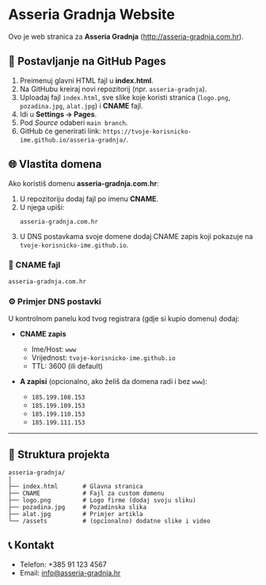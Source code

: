 # Asseria Gradnja Website

Ovo je web stranica za **Asseria Gradnja** (http://asseria-gradnja.com.hr).

## 🚀 Postavljanje na GitHub Pages

1. Preimenuj glavni HTML fajl u **index.html**.
2. Na GitHubu kreiraj novi repozitorij (npr. `asseria-gradnja`).
3. Uploadaj fajl `index.html`, sve slike koje koristi stranica (`logo.png`, `pozadina.jpg`, `alat.jpg`) i **CNAME** fajl.
4. Idi u **Settings → Pages**.
5. Pod *Source* odaberi `main branch`.
6. GitHub će generirati link: `https://tvoje-korisnicko-ime.github.io/asseria-gradnja/`.

## 🌐 Vlastita domena
Ako koristiš domenu **asseria-gradnja.com.hr**:
1. U repozitoriju dodaj fajl po imenu **CNAME**.
2. U njega upiši:
   ```
   asseria-gradnja.com.hr
   ```
3. U DNS postavkama svoje domene dodaj CNAME zapis koji pokazuje na `tvoje-korisnicko-ime.github.io`.

### 📄 CNAME fajl
```
asseria-gradnja.com.hr
```

### ⚙️ Primjer DNS postavki
U kontrolnom panelu kod tvog registrara (gdje si kupio domenu) dodaj:

- **CNAME zapis**
  - Ime/Host: `www`
  - Vrijednost: `tvoje-korisnicko-ime.github.io`
  - TTL: 3600 (ili default)

- **A zapisi** (opcionalno, ako želiš da domena radi i bez `www`):
  - `185.199.108.153`
  - `185.199.109.153`
  - `185.199.110.153`
  - `185.199.111.153`

---

## 📂 Struktura projekta
```
asseria-gradnja/
│
├── index.html       # Glavna stranica
├── CNAME            # Fajl za custom domenu
├── logo.png         # Logo firme (dodaj svoju sliku)
├── pozadina.jpg     # Pozadinska slika
├── alat.jpg         # Primjer artikla
└── /assets          # (opcionalno) dodatne slike i video
```

## 📞 Kontakt
- Telefon: +385 91 123 4567
- Email: info@asseria-gradnja.hr
